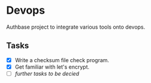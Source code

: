 # Devops
Authbase project to integrate various tools onto devops.

## Tasks
- [x] Write a checksum file check program.
- [x] Get familiar with let's encrypt.
- [ ] *further tasks to be decied*